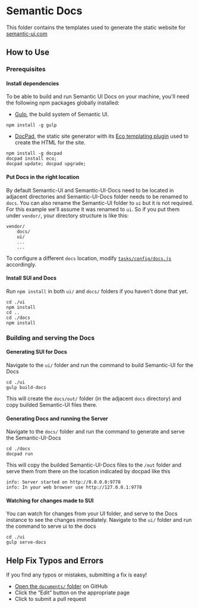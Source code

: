 # Semantic Docs

This folder contains the templates used to generate the static website for [semantic-ui.com](http://www.semantic-ui.com)

## How to Use

### Prerequisites
#### Install dependencies
To be able to build and run Semantic UI Docs on your machine, you'll need the following npm packages globally installed:

* [Gulp](http://gulpjs.com/), the build system of Semantic UI.
```
npm install -g gulp
```
* [DocPad](http://docpad.org/), the static site generator with its [Eco templating plugin](https://github.com/docpad/docpad-plugin-eco) used to create the HTML for the site.
```
npm install -g docpad
docpad install eco;
docpad update; docpad upgrade;
```
#### Put Docs in the right location
By default Semantic-UI and Semantic-UI-Docs need to be located in adjacent directories and Semantic-UI-Docs folder needs to be renamed to `docs`.
You can also rename the Semantic-UI folder to `ui` but it is not required. For this example we'll assume it was renamed to `ui`.
So if you put them under `vendor/`, your directory structure is like this:

    vendor/
        docs/
        ui/
        ...
        ...

To configure a different `docs` location, modify [ `tasks/config/docs.js`](https://github.com/Semantic-Org/Semantic-UI/blob/master/tasks/config/docs.js) accordingly.

#### Install SUI and Docs
Run `npm install` in both `ui/` and `docs/` folders if you haven't done that yet.
```
cd ./ui
npm install
cd ..
cd ./docs
npm install
```

### Building and serving the Docs
#### Generating SUI for Docs
Navigate to the `ui/` folder and run the command to build Semantic-UI for the Docs

```
cd ./ui
gulp build-docs
```

This will create the `docs/out/` folder (in the adjacent `docs` directory) and copy builded Semantic-UI files there.

#### Generating Docs and running the Server
Navigate to the `docs/` folder and run the command to generate and serve the Semantic-UI-Docs
```
cd ./docs
docpad run
```
This will copy the builded Semantic-UI-Docs files to the `/out` folder and serve them from there on the location indicated by docpad like this
```
info: Server started on http://0.0.0.0:9778
info: In your web browser use http://127.0.0.1:9778
```

#### Watching for changes made to SUI
You can watch for changes from your UI folder, and serve to the Docs instance to see the changes immediately.
Navigate to the `ui/` folder and run the command to serve ui to the docs

```
cd ./ui
gulp serve-docs
```

## Help Fix Typos and Errors

If you find any typos or mistakes, submitting a fix is easy!

- [Open the `documents/` folder](https://github.com/Semantic-Org/Semantic-UI-Docs/tree/master/server/documents) on GitHub
- Click the “Edit” button on the appropriate page
- Click to submit a pull request
